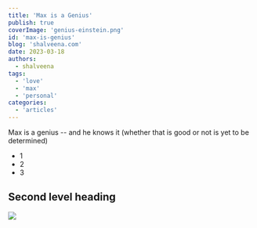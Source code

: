 ```yaml
---
title: 'Max is a Genius'
publish: true
coverImage: 'genius-einstein.png'
id: 'max-is-genius'
blog: 'shalveena.com'
date: 2023-03-18
authors:
  - shalveena
tags:
  - 'love'
  - 'max'
  - 'personal'
categories:
  - 'articles'
---
```


Max is a genius -- and he knows it (whether that is good or not is yet to be determined)

- 1
- 2
- 3

## Second level heading

![](Pasted%20image%2020230318164059.png)


